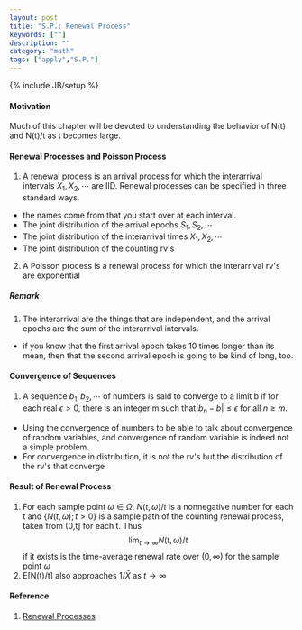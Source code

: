 ```yaml
---
layout: post 
title: "S.P.: Renewal Process"
keywords: [""] 
description: ""
category: "math"
tags: ["apply","S.P."]
---
```

{% include JB/setup %}
#### Motivation
Much of this chapter will be devoted to understanding the behavior of N(t) and
N(t)/t as t becomes large.


#### Renewal Processes and Poisson Process

1. A renewal process is an arrival process for which the interarrival intervals
$X_1,X_2,\cdots$ are IID. Renewal processes can be specified in three standard
ways.
- the names come from that you start over at each interval.
- The joint distribution of the arrival epochs $S_1,S_2,\cdots$ 
- The joint distribution of the interarrival times $X_1,X_2,\cdots$
- The joint distribution of the counting rv's
2. A Poisson process is a renewal process for which the interarrival rv's are
   exponential


##### Remark 
1. The interarrival are the things that are independent, and the arrival epochs
   are the sum of the interarrival intervals.
- if you know that the first arrival epoch takes 10 times longer than its mean,
  then that the second arrival epoch is going to be kind of long, too.

#### Convergence of Sequences
1. A sequence $b_1,b_2,\cdots$ of numbers is said to converge to a limit b if
   for each real $\epsilon > 0$, there is an integer m such that$|b_n -b|
       \leq\epsilon$ for all $n\geq m$.
- Using the convergence of numbers to be able to talk about convergence of random
variables, and convergence of random variable is indeed not a simple problem.
- For convergence in distribution, it is not the rv's but the distribution of
  the rv's that converge


#### Result of Renewal Process
1. For each sample point $\omega \in \Omega$, $N(t,\omega)/t$ is a nonnegative
   number for each t and $\{N(t,\omega);t>0\}$ is a sample path of the counting
   renewal process, taken from (0,t] for each t. Thus $$
   \lim _{t \rightarrow \infty} N(t, \omega) / t
   $$
   if it exists,is the time-average renewal rate over $(0,\infty)$ for the
       sample point $\omega$
2. E[N(t)/t] also approaches $1/\bar{X}$ as $t\rightarrow \infty$



#### Reference
1. [Renewal Processes](https://ocw.mit.edu/courses/electrical-engineering-and-computer-science/6-262-discrete-stochastic-processes-spring-2011/course-notes/MIT6_262S11_chap04.pdf)


